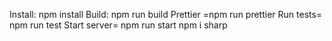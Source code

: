 Install: npm install
Build: npm run build
Prettier =npm run prettier
Run tests=  npm run test
Start server= npm run start
npm i sharp
